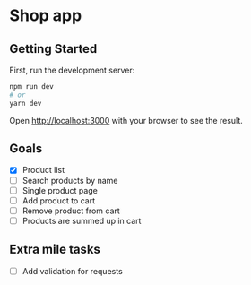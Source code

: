 # Shop app

## Getting Started

First, run the development server:

```bash
npm run dev
# or
yarn dev
```

Open [http://localhost:3000](http://localhost:3000) with your browser to see the result.

## Goals

- [x] Product list
- [ ] Search products by name
- [ ] Single product page
- [ ] Add product to cart
- [ ] Remove product from cart
- [ ] Products are summed up in cart

## Extra mile tasks

- [ ] Add validation for requests
